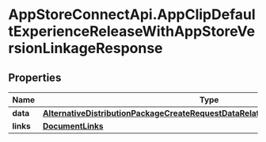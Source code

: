 # AppStoreConnectApi.AppClipDefaultExperienceReleaseWithAppStoreVersionLinkageResponse

## Properties

Name | Type | Description | Notes
------------ | ------------- | ------------- | -------------
**data** | [**AlternativeDistributionPackageCreateRequestDataRelationshipsAppStoreVersionData**](AlternativeDistributionPackageCreateRequestDataRelationshipsAppStoreVersionData.md) |  | 
**links** | [**DocumentLinks**](DocumentLinks.md) |  | 



